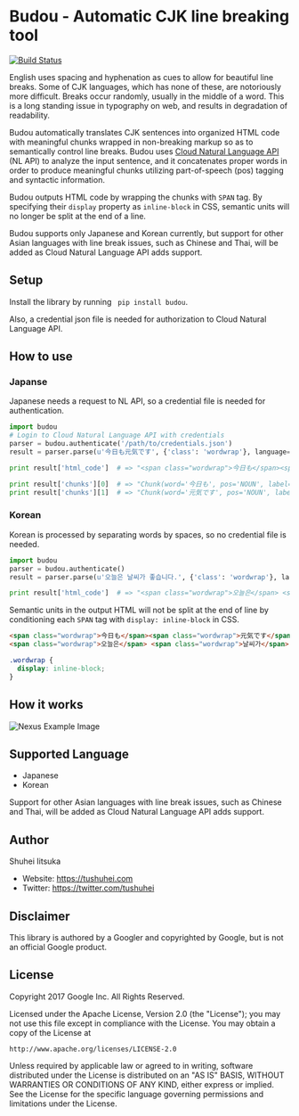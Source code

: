 # Budou - Automatic CJK line breaking tool
[![Build Status](https://travis-ci.org/google/budou.svg?branch=master)](https://travis-ci.org/google/budou)

English uses spacing and hyphenation as cues to allow for beautiful line breaks.
Some of CJK languages, which has none of these, are notoriously more difficult.
Breaks occur randomly, usually in the middle of a word.
This is a long standing issue in typography on web, and results in degradation of readability.

Budou automatically translates CJK sentences into organized HTML code with meaningful chunks wrapped in non-breaking markup
so as to semantically control line breaks.
Budou uses [Cloud Natural Language API](https://cloud.google.com/natural-language/) (NL API) to analyze the input sentence,
and it concatenates proper words in order to produce meaningful chunks utilizing part-of-speech (pos) tagging and syntactic information.

Budou outputs HTML code by wrapping the chunks with `SPAN` tag.
By specifying their `display` property as `inline-block` in CSS, semantic units will no longer be split at the end of a line.

Budou supports only Japanese and Korean currently, but support for other Asian languages with line break issues, such as Chinese and Thai,
will be added as Cloud Natural Language API adds support.


## Setup
Install the library by running ` pip install budou`.

Also, a credential json file is needed for authorization to Cloud Natural Language API.

## How to use
### Japanse
Japanese needs a request to NL API, so a credential file is needed for authentication.

```python
import budou
# Login to Cloud Natural Language API with credentials
parser = budou.authenticate('/path/to/credentials.json')
result = parser.parse(u'今日も元気です', {'class': 'wordwrap'}, language='ja')

print result['html_code']  # => "<span class="wordwrap">今日も</span><span class="wordwrap">元気です</span>"

print result['chunks'][0]  # => "Chunk(word='今日も', pos='NOUN', label='NN', forward=True)"
print result['chunks'][1]  # => "Chunk(word='元気です', pos='NOUN', label='ROOT', forward=False)]"
```

### Korean
Korean is processed by separating words by spaces, so no credential file is needed.

```python
import budou
parser = budou.authenticate()
result = parser.parse(u'오늘은 날씨가 좋습니다.', {'class': 'wordwrap'}, language='ko')

print result['html_code']  # => "<span class="wordwrap">오늘은</span> <span class="wordwrap">날씨가</span> <span class="wordwrap">좋습니다.</span>"
```

Semantic units in the output HTML will not be split at the end of line by conditioning each `SPAN` tag with `display: inline-block` in CSS.

```html
<span class="wordwrap">今日も</span><span class="wordwrap">元気です</span>
<span class="wordwrap">오늘은</span> <span class="wordwrap">날씨가</span> <span class="wordwrap">좋습니다.</span>
```

```css
.wordwrap {
  display: inline-block;
}
```


## How it works
![Nexus Example Image](https://raw.githubusercontent.com/wiki/google/budou/images/nexus_example.jpeg)


## Supported Language
- Japanese
- Korean

Support for other Asian languages with line break issues, such as Chinese and Thai, will be added as Cloud Natural Language API adds support.


## Author
Shuhei Iitsuka

- Website: https://tushuhei.com
- Twitter: https://twitter.com/tushuhei


## Disclaimer
This library is authored by a Googler and copyrighted by Google, but
is not an official Google product.


## License
Copyright 2017 Google Inc. All Rights Reserved.

Licensed under the Apache License, Version 2.0 (the "License");
you may not use this file except in compliance with the License.
You may obtain a copy of the License at

    http://www.apache.org/licenses/LICENSE-2.0

Unless required by applicable law or agreed to in writing, software
distributed under the License is distributed on an "AS IS" BASIS,
WITHOUT WARRANTIES OR CONDITIONS OF ANY KIND, either express or implied.
See the License for the specific language governing permissions and
limitations under the License.
